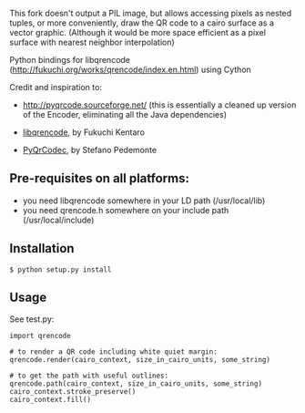 
This fork doesn't output a PIL image, but allows accessing pixels as nested tuples, or more conveniently, draw the QR code to a cairo surface as a vector graphic. (Although it would be more space efficient as a pixel surface with nearest neighbor interpolation)



Python bindings for libqrencode (http://fukuchi.org/works/qrencode/index.en.html) using Cython


Credit and inspiration to:

 - http://pyqrcode.sourceforge.net/
 (this is essentially a cleaned up version of the Encoder, eliminating all the Java dependencies)
 
 - [libqrencode](http://megaui.net/fukuchi/works/qrencode/index.en.html), by Fukuchi Kentaro

 - [PyQrCodec](http://www.pedemonte.eu/pyqr/index.py/pyqrhome), by Stefano Pedemonte


Pre-requisites on all platforms:
--------------------------------
 * you need libqrencode somewhere in your LD path (/usr/local/lib)
 * you need qrencode.h somewhere on your include path (/usr/local/include)


Installation
------------
    $ python setup.py install



Usage
-----

See test.py:

    import qrencode

    # to render a QR code including white quiet margin:
    qrencode.render(cairo_context, size_in_cairo_units, some_string)

    # to get the path with useful outlines:
    qrencode.path(cairo_context, size_in_cairo_units, some_string)
    cairo_context.stroke_preserve()
    cairo_context.fill()
